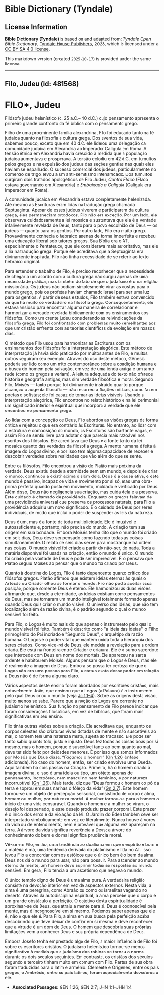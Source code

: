 # Bible Dictionary (Tyndale)

## License Information

**Bible Dictionary (Tyndale)** is based on and adapted from: _Tyndale Open Bible Dictionary_, [Tyndale House Publishers](https://tyndaleopenresources.com/), 2023, which is licensed under a [CC BY-SA 4.0 license](https://creativecommons.org/licenses/by-sa/4.0/legalcode.en).

This markdown version (created `2025-10-17`) is provided under the same license.



--------------------------------

## Filo, Judeu (id: 481568)

FILO\*, Judeu
=============

Filósofo judeu helenístico (c. 25 a.C.– 40 d.C.) cujo pensamento apresenta o primeiro grande confronto da fé bíblica com o pensamento grego.

Filho de uma proeminente família alexandrina, Filo foi educado tanto na fé judaica quanto na filosofia e cultura grega. Dos eventos de sua vida, sabemos pouco, exceto que em 40 d.C. ele liderou uma delegação da comunidade judaica em Alexandria ao Imperador Calígula em Roma. A tensão étnica em Alexandria havia crescido à medida que a população judaica aumentava e prosperava. A tensão eclodiu em 42 d.C. em tumultos pelos gregos e na expulsão dos judeus das seções gentias nas quais eles haviam se espalhado. O sucesso comercial dos judeus, particularmente no comércio de trigo, levou a um anti\-semitismo intensificado. Dos tumultos surgiram dois tratados apologéticos de Filo Judeu, *Contra Flaco* (Flaco estava governando em Alexandria) e *Embaixada a Calígula* (Calígula era Imperador em Roma).

A comunidade judaica em Alexandria estava completamente helenizada. Até mesmo as Escrituras eram lidas na tradução grega chamada Septuaginta. Apesar de esses judeus viverem e participarem da cultura grega, eles permaneciam ortodoxos. Filo não era exceção. Por um lado, ele observava cuidadosamente a lei mosaica e sustentava que ela é a vontade infalivelmente revelada de Deus, tanto para o povo escolhido de Deus — os judeus — quanto para os gentios. Por outro lado, Filo era muito grego. Provavelmente conhecia o hebraico apenas de forma imperfeita e recebeu uma educação liberal sob tutores gregos. Sua Bíblia era o AT, especialmente o Pentateuco, que ele considerava mais autoritativo, mas ele a lia na tradução grega. Porque ele acreditava que a Septuaginta era divinamente inspirada, Filo não tinha necessidade de se referir ao texto hebraico original.

Para entender o trabalho de Filo, é preciso reconhecer que a necessidade de chegar a um acordo com a cultura grega não surgiu apenas de uma necessidade prática, mas também do fato de que o judaísmo é uma religião missionária. Os judeus não podiam simplesmente virar as costas para o mundo grego, pois os profetas haviam chamado Israel para ser uma luz para os gentios. A partir de seus estudos, Filo também estava convencido de que há muito de verdadeiro na filosofia grega. Consequentemente, ele estava ansioso para encontrar alguma maneira de correlacionar e harmonizar a verdade revelada biblicamente com os ensinamentos dos filósofos. Como um crente judeu considerando as reivindicações da filosofia grega, Filo foi confrontado com problemas muito semelhantes aos que um cristão enfrenta com as teorias científicas da evolução em nossos dias.

O método que Filo usou para harmonizar as Escrituras com os ensinamentos dos filósofos foi a interpretação alegórica. Este método de interpretação já havia sido praticado por muitos antes de Filo, e muitos outros seguiram seu exemplo. Através do uso deste método, Gênesis poderia ser lido como um mito contemporâneo sobre a condição humana e a busca do homem pela salvação, em vez de uma lenda antiga e um tanto rude (como os gregos a veriam). A leitura adequada do texto não oferece história e geografia antigas, mas sim verdade filosófica e moral. Segundo Filo, Moisés — tanto porque foi divinamente instruído quanto porque alcançou o auge da filosofia — não recorreu a ficções míticas, como fazem poetas e sofistas; ele foi capaz de tornar as ideias visíveis. Usando a interpretação alegórica, Filo encontrou no relato histórico e na lei cerimonial um significado interior e espiritual que incorpora a verdade que ele encontrou no pensamento grego.

Ao lidar com a concepção de Deus, Filo abordou as visões gregas de forma crítica e rejeitou o que era contrário às Escrituras. No entanto, ao lidar com a estrutura e composição do mundo, as Escrituras são bastante vagas, e assim Filo se sentiu livre para adotar o que parecia mais razoável nos escritos dos filósofos. Ele acreditava que Deus é a fonte tanto da lei mosaica quanto das verdades da filosofia grega. A mente humana é feita à imagem do Logos divino, e por isso tem alguma capacidade de receber e descobrir verdades sobre realidades que vão além do que se sente.

Entre os filósofos, Filo encontrou a visão de Platão mais próxima da verdade. Deus existiu desde a eternidade sem um mundo, e depois de criar o mundo, continuou a existir acima e além dele. Deus é a causa ativa, e este mundo é passivo, incapaz de vida e movimento por si só, mas uma obra\-prima perfeita quando posto em movimento, moldado e vivificado por Deus. Além disso, Deus não negligencia sua criação, mas cuida dela e a preserva. Este cuidado é chamado de providência. Enquanto os gregos falavam de uma providência universal que preserva os processos naturais, para Filo a providência adquiriu um novo significado. É o cuidado de Deus por seres individuais, de modo que inclui o poder de suspender as leis da natureza.

Deus é um, mas é a fonte de toda multiplicidade. Ele é imutável e autossuficiente e, portanto, não precisa do mundo. A criação tem sua origem em sua bondade. Embora Moisés tenha dito que o mundo foi criado em seis dias, Deus deve ser pensado como fazendo todas as coisas simultaneamente. O relato de seis dias serve para mostrar que há ordem nas coisas. O mundo visível foi criado a partir do não\-ser, do nada. Toda a matéria disponível foi usada na criação, então o mundo é único. O mundo foi criado pela vontade de Deus e pode ser imperecível. Filo pensava que Platão seguiu Moisés ao pensar que o mundo foi criado por Deus.

Quanto à doutrina do Logos, Filo é tanto dependente quanto crítico dos filósofos gregos. Platão afirmou que existem ideias eternas às quais o Artesão ou Criador olhou ao formar o mundo. Filo não podia aceitar essa posição, porque somente Deus é eterno. Ele harmonizou as duas visões afirmando que, desde a eternidade, as ideias existiam como pensamentos de Deus, mas se tornaram um mundo inteligível totalmente formado apenas quando Deus quis criar o mundo visível. O universo das ideias, que não tem localização além da razão divina, é o padrão segundo o qual o mundo sensível foi feito.

Para Filo, o Logos é muito mais do que apenas o instrumento pelo qual o mundo visível foi feito. Também é descrito como "a ideia das ideias", o Filho primogênito do Pai incriado e "Segundo Deus", o arquétipo da razão humana. O Logos é o poder vital que mantém unida toda a hierarquia dos seres criados. Como vice\-rei de Deus, ele medeia a revelação para a ordem criada. Ele está na fronteira entre Criador e criatura. Ele é o sumo sacerdote que intercede com Deus em nome dos mortais. Ele apareceu na sarça ardente e habitou em Moisés. Alguns pensam que o Logos é Deus, mas ele é realmente a imagem de Deus. Embora se possa ter certeza de que o Logos não era uma pessoa para Filo, o status exato desse poder em relação a Deus não é de forma alguma claro.

Vários aspectos deste ensino foram abordados por escritores cristãos, mais notavelmente João, que ensinou que o Logos (a Palavra) é o instrumento pelo qual Deus criou o mundo (veja [Jo 1\.1–4](https://ref.ly/John1:1-John1:4)). Sobre as origens desta visão, muito menos se sabe. Parece que a noção do Logos era corrente no judaísmo helenístico. Sua função no pensamento de Filo parece indicar que foram considerações filosóficas, em vez de bíblicas, que foram mais significativas em seu ensino.

Filo tinha outras visões sobre a criação. Ele acreditava que, enquanto os corpos celestes são criaturas vivas dotadas de mente e não suscetíveis ao mal, o homem tem uma natureza mista, sujeita ao fracasso. Ele pode ser tanto sábio quanto tolo, justo e injusto. Deus fez todas as coisas boas por si mesmo, mas o homem, porque é suscetível tanto ao bem quanto ao mal, deve ter sido feito por deidades menores. É por isso que somos informados por Moisés que Deus disse: “*Façamos* o homem” ([Gn 1\.26](https://ref.ly/Gen1:26), ênfase adicionada). No caso do homem, então, ser criado envolveu uma Queda. Aqui também há dois passos na Criação. Primeiro, há o homem criado à imagem divina, e isso é uma ideia ou tipo, um objeto apenas de pensamento, incorpóreo, nem masculino nem feminino, e por natureza incorruptível ([Gn 1\.26](https://ref.ly/Gen1:26)). Mais tarde, diz que “Deus formou o homem do pó da terra e soprou em suas narinas o fôlego da vida” ([Gn 2\.7](https://ref.ly/Gen2:7)). Este homem tornou\-se um objeto de percepção sensorial, consistindo de corpo e alma, homem ou mulher, por natureza mortal. A mulher tornou\-se para o homem o início de uma vida censurável. Quando o homem e a mulher se viram, o desejo foi despertado, e esse desejo produziu prazer corporal. Este prazer é o início dos erros e da violação da lei. O Jardim do Éden também deve ser interpretado simbolicamente em vez de literalmente. Nunca houve árvores da vida ou de entendimento, nem é provável que alguma vez apareçam na terra. A árvore da vida significa reverência a Deus; a árvore do conhecimento do bem e do mal significa prudência moral.

Vê\-se em Filo, então, uma tendência ao dualismo em que o espírito é bom e a matéria é má, uma tendência derivada do platonismo e lida no AT. Isso levou Filo a concordar com os estóicos que o único bem é o bem da alma. Deus nos dá o mundo para usar, não para possuir. Para ascender ao mundo eterno da mente, um homem deve suprimir todas as respostas ao mundo sensível. Em geral, Filo tendia a um ascetismo que negava o mundo.

O único templo digno de Deus é uma alma pura. A verdadeira religião consiste na devoção interior em vez de aspectos externos. Nesta vida, a alma é uma peregrina, como Abraão ou como os israelitas vagando no deserto. Através da autodisciplina espiritual, a alma percebe que o corpo é um grande obstáculo à perfeição. O objetivo desta espiritualidade é aproximar\-se de Deus, que atraiu a mente para si. Deus é cognoscível pela mente, mas é incognoscível em si mesmo. Podemos saber apenas que ele é, não o que ele é. Para Filo, a alma em sua busca pela perfeição acaba descobrindo que deve deixar de confiar em si mesma e deve reconhecer que a virtude é um dom de Deus. O homem que descobriu suas próprias limitações vem a conhecer Deus e sua própria dependência de Deus.

Embora Josefo tenha emprestado algo de Filo, a maior influência de Filo foi sobre os escritores cristãos. O judaísmo helenístico tornou\-se menos significativo à medida que o judaísmo dos rabinos se tornou a norma durante os dois séculos seguintes. Em contraste, os cristãos dos séculos segundo e terceiro tinham muito em comum com Filo. Partes de sua obra foram traduzidas para o latim e armênio. Clemente e Orígenes, entre os pais gregos, e Ambrósio, entre os pais latinos, foram especialmente devedores a ele.

* **Associated Passages:** GEN 1:26; GEN 2:7; JHN 1:1–JHN 1:4


